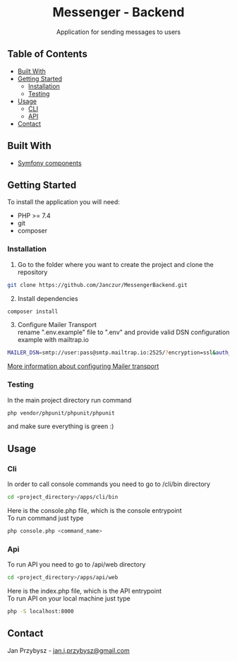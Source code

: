 <div align="center">

  <h1 align="center">Messenger - Backend</h1>

  <p align="center">
    Application for sending messages to users
  </p>
</div>



<!-- TABLE OF CONTENTS -->
## Table of Contents

* [Built With](#built-with)
* [Getting Started](#getting-started)
  * [Installation](#installation)
  * [Testing](#testing)
* [Usage](#usage)
  * [CLI](#cli)
  * [API](#api)
* [Contact](#contact)


## Built With
* [Symfony components](https://symfony.com/components)

## Getting Started

To install the application you will need:

* PHP >= 7.4
* git
* composer

### Installation

1. Go to the folder where you want to create the project and clone the repository
```sh
git clone https://github.com/Janczur/MessengerBackend.git
```
2. Install dependencies
```sh
composer install
```
3. Configure Mailer Transport  
rename ".env.example" file to ".env" and provide valid DSN configuration   
example with mailtrap.io
```sh
MAILER_DSN=smtp://user:pass@smtp.mailtrap.io:2525/?encryption=ssl&auth_mode=login
```
[More information about configuring Mailer transport](https://symfony.com/doc/current/mailer.html#transport-setup)

### Testing

In the main project directory run command
```sh
php vendor/phpunit/phpunit/phpunit
```
and make sure everything is green :)

## Usage

### Cli
In order to call console commands you need to go to /cli/bin directory
```sh
cd <project_directory>/apps/cli/bin
```
Here is the console.php file, which is the console entrypoint  
To run command just type
```sh
php console.php <command_name>
```

### Api
To run API you need to go to /api/web directory
```sh
cd <project_directory>/apps/api/web
```
Here is the index.php file, which is the API entrypoint  
To run API on your local machine just type
```sh
php -S localhost:8000
```

## Contact

Jan Przybysz - jan.j.przybysz@gmail.com